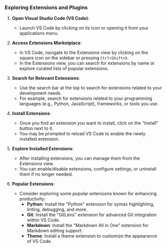 ### Exploring Extensions and Plugins

1. **Open Visual Studio Code (VS Code)**:
   - Launch VS Code by clicking on its icon or opening it from your applications menu.

2. **Access Extensions Marketplace**:
   - In VS Code, navigate to the Extensions view by clicking on the square icon on the sidebar or pressing `Ctrl+Shift+X`.
   - In the Extensions view, you can search for extensions by name or explore curated lists of popular extensions.

3. **Search for Relevant Extensions**:
   - Use the search bar at the top to search for extensions related to your development needs.
   - For example, search for extensions related to your programming languages (e.g., Python, JavaScript), frameworks, or tools you use.

4. **Install Extensions**:
   - Once you find an extension you want to install, click on the "Install" button next to it.
   - You may be prompted to reload VS Code to enable the newly installed extension.

5. **Explore Installed Extensions**:
   - After installing extensions, you can manage them from the Extensions view.
   - You can enable/disable extensions, configure settings, or uninstall them if no longer needed.

6. **Popular Extensions**:
   - Consider exploring some popular extensions known for enhancing productivity:
     - **Python**: Install the "Python" extension for syntax highlighting, linting, debugging, and more.
     - **Git**: Install the "GitLens" extension for advanced Git integration within VS Code.
     - **Markdown**: Install the "Markdown All in One" extension for Markdown editing support.
     - **Theme**: Install a theme extension to customize the appearance of VS Code.